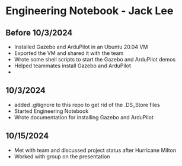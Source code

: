 # Engineering Notebook - Jack Lee

## Before 10/3/2024
- Installed Gazebo and ArduPilot in an Ubuntu 20.04 VM
- Exported the VM and shared it with the team
- Wrote some shell scripts to start the Gazebo and ArduPilot demos
- Helped teammates install Gazebo and ArduPilot
- 

## 10/3/2024
- added .gitignore to this repo to get rid of the .DS_Store files
- Started Engineering Notebook
- Wrote documentation for installing Gazebo and ArduPilot

## 10/15/2024
- Met with team and discussed project status after Hurricane Milton
- Worked with group on the presentation